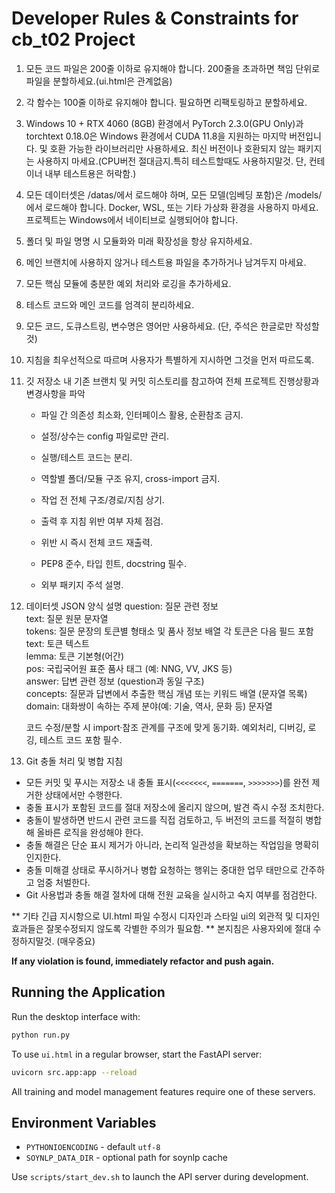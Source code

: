 ﻿# Developer Rules & Constraints for cb_t02 Project

1. 모든 코드 파일은 200줄 이하로 유지해야 합니다. 200줄을 초과하면 책임 단위로 파일을 분할하세요.(ui.html은 관계없음)
2. 각 함수는 100줄 이하로 유지해야 합니다. 필요하면 리팩토링하고 분할하세요.
3. Windows 10 + RTX 4060 (8GB) 환경에서 PyTorch 2.3.0(GPU Only)과 torchtext 0.18.0은 Windows 환경에서 CUDA 11.8을 지원하는 마지막 버전입니다. 및 호환 가능한 라이브러리만 사용하세요. 최신 버전이나 호환되지 않는 패키지는 사용하지 마세요.(CPU버전 절대금지.특히 테스트할때도 사용하지말것. 단, 컨테이너 내부 테스트용은 허락함.)
4. 모든 데이터셋은 /datas/에서 로드해야 하며, 모든 모델(임베딩 포함)은 /models/에서 로드해야 합니다. 
Docker, WSL, 또는 기타 가상화 환경을 사용하지 마세요. 프로젝트는 Windows에서 네이티브로 실행되어야 합니다.
5. 폴더 및 파일 명명 시 모듈화와 미래 확장성을 항상 유지하세요.
6. 메인 브랜치에 사용하지 않거나 테스트용 파일을 추가하거나 남겨두지 마세요.
7. 모든 핵심 모듈에 충분한 예외 처리와 로깅을 추가하세요.
8. 테스트 코드와 메인 코드를 엄격히 분리하세요.
9. 모든 코드, 도큐스트링, 변수명은 영어만 사용하세요. (단, 주석은 한글로만 작성할것)
10. 지침을 최우선적으로 따르며 사용자가 특별하게 지시하면 그것을 먼저 따르도록.
11. 깃 저장소 내 기존 브랜치 및 커밋 히스토리를 참고하여 전체 프로젝트 진행상황과 변경사항을 파악

    - 파일 간 의존성 최소화, 인터페이스 활용, 순환참조 금지.
    - 설정/상수는 config 파일로만 관리.
    - 실행/테스트 코드는 분리.
    - 역할별 폴더/모듈 구조 유지, cross-import 금지.

    - 작업 전 전체 구조/경로/지침 상기.
    - 출력 후 지침 위반 여부 자체 점검.
    - 위반 시 즉시 전체 코드 재출력.

    - PEP8 준수, 타입 힌트, docstring 필수.
    - 외부 패키지 주석 설명.

12. 데이터셋 JSON 양식 설명
    question: 질문 관련 정보    
    text: 질문 원문 문자열    
    tokens: 질문 문장의 토큰별 형태소 및 품사 정보 배열 
    각 토큰은 다음 필드 포함    
    text: 토큰 텍스트    
    lemma: 토큰 기본형(어간)    
    pos: 국립국어원 표준 품사 태그 (예: NNG, VV, JKS 등)    
    answer: 답변 관련 정보 (question과 동일 구조)    
    concepts: 질문과 답변에서 추출한 핵심 개념 또는 키워드 배열 (문자열 목록)    
    domain: 대화쌍이 속하는 주제 분야(예: 기술, 역사, 문화 등) 문자열

    코드 수정/분할 시 import·참조 관계를 구조에 맞게 동기화.
    예외처리, 디버깅, 로깅, 테스트 코드 포함 필수.
    
14. Git 충돌 처리 및 병합 지침
- 모든 커밋 및 푸시는 저장소 내 충돌 표시(`<<<<<<<`, `=======`, `>>>>>>>`)를 완전 제거한 상태에서만 수행한다.
- 충돌 표시가 포함된 코드를 절대 저장소에 올리지 않으며, 발견 즉시 수정 조치한다.
- 충돌이 발생하면 반드시 관련 코드를 직접 검토하고, 두 버전의 코드를 적절히 병합해 올바른 로직을 완성해야 한다.
- 충돌 해결은 단순 표시 제거가 아니라, 논리적 일관성을 확보하는 작업임을 명확히 인지한다.
- 충돌 미해결 상태로 푸시하거나 병합 요청하는 행위는 중대한 업무 태만으로 간주하고 엄중 처벌한다.
- Git 사용법과 충돌 해결 절차에 대해 전원 교육을 실시하고 숙지 여부를 점검한다.
  
** 기타 긴급 지시항으로 UI.html 파일 수정시 디자인과 스타일 ui의 외관적 및 디자인 효과들은 잘못수정되지 않도록 각별한 주의가 필요함.
** 본지침은 사용자외에 절대 수정하지말것. (매우중요)

**If any violation is found, immediately refactor and push again.**

## Running the Application

Run the desktop interface with:

```bash
python run.py
```

To use `ui.html` in a regular browser, start the FastAPI server:

```bash
uvicorn src.app:app --reload
```

All training and model management features require one of these servers.

## Environment Variables

- `PYTHONIOENCODING` - default `utf-8`
- `SOYNLP_DATA_DIR` - optional path for soynlp cache

Use `scripts/start_dev.sh` to launch the API server during development.
